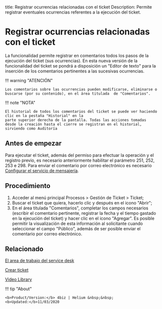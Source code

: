 title: Registrar ocurrencias relacionadas con el ticket 
Description: Permite registrar eventuales ocurrencias referentes a la ejecución del ticket.

# Registrar ocurrencias relacionadas con el ticket

La funcionalidad permite registrar en comentarios todos los pasos de la ejecución del ticket (sus ocurrencias). En esta nueva versión de la funcionalidad del ticket se pondrá a disposición un "Editor de texto" para la inserción de los comentarios pertinentes a las sucesivas ocurrencias.

!!! warning "ATENCIÓN"

    Los comentarios sobre las ocurrencias pueden modificarse, eliminarse o buscarse (por su contenido), en el área titulada  de "Comentarios".

!!! note "NOTA"

    El historial de todos los comentarios del ticket se puede ver haciendo clic en la pestaña "Historial" en la 
    parte superior derecha de la pantalla. Todas las acciones tomadas desde la creación hasta el cierre se registran en el historial, sirviendo como Auditoría

## Antes de empezar

Para ejecutar el ticket, además del permiso para efectuar la operación y el registro previo, es necesario anteriormente habilitar el parámetro 251, 252, 253 e 298.
Para enviar el comentario por correo electrónico es necesario [Configurar el servicio de mensajería][1].

##  Procedimiento

1. Acceder al menú principal Procesos > Gestión de Ticket > Ticket;
2. Buscar el ticket que quiera, hacerlo clic y después en el icono "Abrir";
3. En el área titulada "Comentarios", completar los campos necesarios (escribir el comentario pertinente, registrar la fecha y el tiempo gastado en la ejecución del ticket) y hacer clic en el icono "Agregar". Es posible permitir la visualización de esta información al solicitante cuando seleccionar el campo "Público", además de ser posible enviar el comentario por correo electrónico.



## Relacionado


[El area de trabajo del service desk](/es-es/4biz-helium/processes/tickets/use/desktop-of-service-desk.html)

[Crear ticket](/es-es/4biz-helium/processes/tickets/use/create-ticket.html)

<i class='fa fa-youtube-play  fa-2x' style='color:#97ce17;vertical-align: middle;'> </i> [Video Library](https://www.youtube.com/playlist?list=PLB5qK2uzf2ROn4Xs6UdH84Ujzta2iJ6Ei)


[1]:/es-es/4biz-helium/additional-features/communication-and-notification/notification/configuration/enable-messaging-within-citsmart.html

!!! tip "About"

    <b>Product/Version:</b> 4biz | Helium &nbsp;&nbsp;
    <b>Updated:</b>11/03/2020

